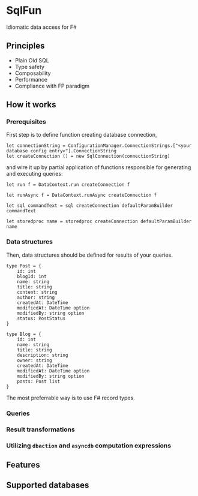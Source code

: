 # SqlFun
Idiomatic data access for F#

## Principles

* Plain Old SQL
* Type safety
* Composability
* Performance
* Compliance with FP paradigm

## How it works
### Prerequisites
First step is to define function creating database connection,

    let connectionString = ConfigurationManager.ConnectionStrings.["<your database config entry>"].ConnectionString
    let createConnection () = new SqlConnection(connectionString)

and wire it up by partial application of functions responsible for generating and executing queries:
 
    let run f = DataContext.run createConnection f

    let runAsync f = DataContext.runAsync createConnection f
    
    let sql commandText = sql createConnection defaultParamBuilder commandText

    let storedproc name = storedproc createConnection defaultParamBuilder name

### Data structures
Then, data structures should be defined for results of your queries.

    type Post = {
        id: int
        blogId: int
        name: string
        title: string
        content: string
        author: string
        createdAt: DateTime
        modifiedAt: DateTime option
        modifiedBy: string option
        status: PostStatus
    }
    
    type Blog = {
        id: int
        name: string
        title: string
        description: string
        owner: string
        createdAt: DateTime
        modifiedAt: DateTime option
        modifiedBy: string option
        posts: Post list
    }
    
The most preferrable way is to use F# record types.    
    
### Queries
### Result transformations
### Utilizing `dbaction` and `asyncdb` computation expressions

## Features
## Supported databases
